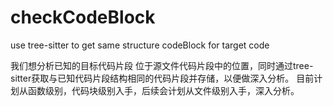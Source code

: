 # checkCodeBlock
use tree-sitter to get same structure  codeBlock for target code

我们想分析已知的目标代码片段 位于源文件代码片段中的位置，同时通过tree-sitter获取与已知代码片段结构相同的代码片段并存储，以便做深入分析。
目前计划从函数级别，代码块级别入手，后续会计划从文件级别入手，深入分析。
